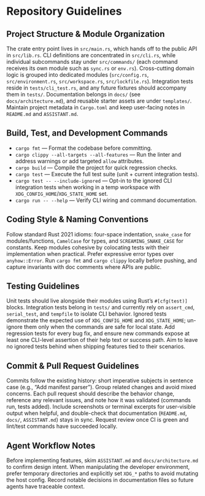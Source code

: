 # Repository Guidelines

## Project Structure & Module Organization
The crate entry point lives in `src/main.rs`, which hands off to the public API in `src/lib.rs`. CLI definitions are concentrated in `src/cli.rs`, while individual subcommands stay under `src/commands/` (each command receives its own module such as `sync.rs` or `env.rs`). Cross-cutting domain logic is grouped into dedicated modules (`src/config.rs`, `src/environment.rs`, `src/workspace.rs`, `src/lockfile.rs`). Integration tests reside in `tests/cli_test.rs`, and any future fixtures should accompany them in `tests/`. Documentation belongs in `docs/` (see `docs/architecture.md`), and reusable starter assets are under `templates/`. Maintain project metadata in `Cargo.toml` and keep user-facing notes in `README.md` and `ASSISTANT.md`.

## Build, Test, and Development Commands
- `cargo fmt` — Format the codebase before committing.
- `cargo clippy --all-targets --all-features` — Run the linter and address warnings or add targeted `allow` attributes.
- `cargo build` — Compile the project for quick regression checks.
- `cargo test` — Execute the full test suite (unit + current integration tests).
- `cargo test -- --include-ignored` — Opt-in to the ignored CLI integration tests when working in a temp workspace with `XDG_CONFIG_HOME`/`XDG_STATE_HOME` set.
- `cargo run -- --help` — Verify CLI wiring and command documentation.

## Coding Style & Naming Conventions
Follow standard Rust 2021 idioms: four-space indentation, `snake_case` for modules/functions, `CamelCase` for types, and `SCREAMING_SNAKE_CASE` for constants. Keep modules cohesive by colocating tests with their implementation when practical. Prefer expressive error types over `anyhow::Error`. Run `cargo fmt` and `cargo clippy` locally before pushing, and capture invariants with doc comments where APIs are public.

## Testing Guidelines
Unit tests should live alongside their modules using Rust’s `#[cfg(test)]` blocks. Integration tests belong in `tests/` and currently rely on `assert_cmd`, `serial_test`, and `tempfile` to isolate CLI behavior. Ignored tests demonstrate the expected use of `XDG_CONFIG_HOME` and `XDG_STATE_HOME`; un-ignore them only when the commands are safe for local state. Add regression tests for every bug fix, and ensure new commands expose at least one CLI-level assertion of their help text or success path. Aim to leave no ignored tests behind when shipping features tied to their scenarios.

## Commit & Pull Request Guidelines
Commits follow the existing history: short imperative subjects in sentence case (e.g., “Add manifest parser”). Group related changes and avoid mixed concerns. Each pull request should describe the behavior change, reference any relevant issues, and note how it was validated (commands run, tests added). Include screenshots or terminal excerpts for user-visible output when helpful, and double-check that documentation (`README.md`, `docs/`, `ASSISTANT.md`) stays in sync. Request review once CI is green and lint/test commands have succeeded locally.

## Agent Workflow Notes
Before implementing features, skim `ASSISTANT.md` and `docs/architecture.md` to confirm design intent. When manipulating the developer environment, prefer temporary directories and explicitly set `XDG_*` paths to avoid mutating the host config. Record notable decisions in documentation files so future agents have traceable context.
